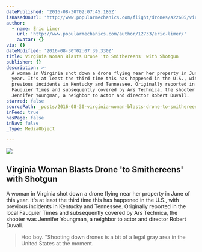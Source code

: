 ```yaml
---
datePublished: '2016-08-30T02:07:45.186Z'
isBasedOnUrl: 'http://www.popularmechanics.com/flight/drones/a22605/virginia-drone-shooting/'
author:
  - name: Eric Limer
    url: 'http://www.popularmechanics.com/author/12733/eric-limer/'
    avatar: {}
via: {}
dateModified: '2016-08-30T02:07:39.330Z'
title: Virginia Woman Blasts Drone 'to Smithereens' with Shotgun
publisher: {}
description: >-
  A woman in Virginia shot down a drone flying near her property in June of this
  year. It's at least the third time this has happened in the U.S., with
  previous incidents in Kentucky and Tennessee. Originally reported in the local
  Fauquier Times and subsequently covered by Ars Technica, the shooter was
  Jennifer Youngman, a neighbor to actor and director Robert Duvall.
starred: false
sourcePath: _posts/2016-08-30-virginia-woman-blasts-drone-to-smithereens-with-shotgun.md
inFeed: true
hasPage: false
inNav: false
_type: MediaObject

---
```

<article style=""><img src="https://imgflo.herokuapp.com/graph/2b2431f8e7ba7b0/d4bf59ab561557f2471932cba1330a0b/noop.jpg?input=http%3A%2F%2Fpop.h-cdn.co%2Fassets%2F16%2F34%2F1600x800%2Flandscape-1472404599-drone-792995-1920.jpg" /><h1>Virginia Woman Blasts Drone 'to Smithereens' with Shotgun</h1><p>A woman in Virginia shot down a drone flying near her property in June of this year. It's at least the third time this has happened in the U.S., with previous incidents in Kentucky and Tennessee. Originally reported in the local Fauquier Times and subsequently covered by Ars Technica, the shooter was Jennifer Youngman, a neighbor to actor and director Robert Duvall.</p></article>

> Hoo boy. "Shooting down drones is a bit of a legal gray area in the United States at the moment.